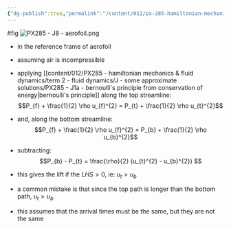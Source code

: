 ```yaml
---
{"dg-publish":true,"permalink":"/content/012/px-285-hamiltonian-mechanics-and-fluid-dynamics/term-2-fluid-dynamics/j-some-approximate-solutions/px-285-j8-aerofoil/","noteIcon":"1","created":"2025-02-13T14:07:26.936+00:00","updated":"2025-02-13T14:15:38.945+00:00"}
---
```


#fig ![PX285 - J8 - aerofoil.png](/img/user/pics/PX285%20-%20J8%20-%20aerofoil.png)

- in the reference frame of aerofoil
- assuming air is incompressible
- applying [[content/012/PX285 - hamiltonian mechanics & fluid dynamics/term 2 - fluid dynamics/J - some approximate solutions/PX285 - J1a - bernoulli's principle from conservation of energy\|bernoulli's principle]] along the top streamline:
$$P_{f} + \frac{1}{2} \rho u_{f}^{2} = P_{t} + \frac{1}{2} \rho u_{t}^{2}$$
- and, along the bottom streamline:
$$P_{f} + \frac{1}{2} \rho u_{f}^{2} = P_{b} + \frac{1}{2} \rho u_{b}^{2}$$
- subtracting:
$$P_{b} - P_{t} = \frac{\rho}{2} (u_{t}^{2} - u_{b}^{2}) $$
- this gives the lift if the $LHS>0$, ie: $u_{t} > u_{b}$

- a common mistake is that since the top path is longer than the bottom path, $u_{t} > u_{b}$
- this assumes that the arrival times must be the same, but they are not the same
